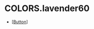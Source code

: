 # COLORS.lavender60

- [[Button]]

[//begin]: # "Autogenerated link references for markdown compatibility"
[Button]: ../../components/button/button "Button"
[//end]: # "Autogenerated link references"